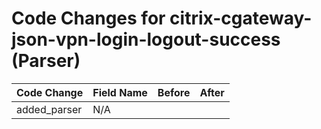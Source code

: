 # Code Changes for citrix-cgateway-json-vpn-login-logout-success (Parser)

| Code Change | Field Name | Before | After |
|-------------|------------|--------|-------|
| added_parser | N/A |  |  |